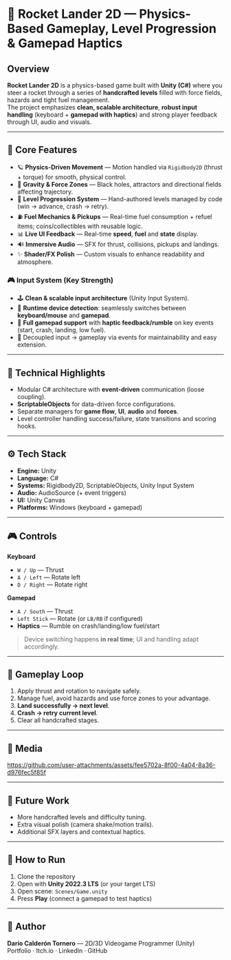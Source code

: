 # 🚀 Rocket Lander 2D — Physics-Based Gameplay, Level Progression & Gamepad Haptics

## Overview
**Rocket Lander 2D** is a physics-based game built with **Unity (C#)** where you steer a rocket through a series of **handcrafted levels** filled with force fields, hazards and tight fuel management.  
The project emphasizes **clean, scalable architecture**, **robust input handling** (keyboard + **gamepad with haptics**) and strong player feedback through UI, audio and visuals.

---

## 🧩 Core Features
- 🪐 **Physics-Driven Movement** — Motion handled via `Rigidbody2D` (thrust + torque) for smooth, physical control.
- 🌌 **Gravity & Force Zones** — Black holes, attractors and directional fields affecting trajectory.
- 🎯 **Level Progression System** — Hand-authored levels managed by code (win → advance, crash → retry).
- ⛽ **Fuel Mechanics & Pickups** — Real-time fuel consumption + refuel items; coins/collectibles with reusable logic.
- 📊 **Live UI Feedback** — Real-time **speed**, **fuel** and **state** display.
- 🔊 **Immersive Audio** — SFX for thrust, collisions, pickups and landings.
- ✨ **Shader/FX Polish** — Custom visuals to enhance readability and atmosphere.

### 🎮 Input System (Key Strength)
- 🕹️ **Clean & scalable input architecture** (Unity Input System).
- 🔄 **Runtime device detection**: seamlessly switches between **keyboard/mouse** and **gamepad**.
- 🤲 **Full gamepad support** with **haptic feedback/rumble** on key events (start, crash, landing, low fuel).
- 🧼 Decoupled input → gameplay via events for maintainability and easy extension.

---

## 🧠 Technical Highlights
- Modular C# architecture with **event-driven** communication (loose coupling).
- **ScriptableObjects** for data-driven force configurations.
- Separate managers for **game flow**, **UI**, **audio** and **forces**.
- Level controller handling success/failure, state transitions and scoring hooks.

---

## ⚙️ Tech Stack
- **Engine:** Unity  
- **Language:** C#  
- **Systems:** Rigidbody2D, ScriptableObjects, Unity Input System  
- **Audio:** AudioSource (+ event triggers)  
- **UI:** Unity Canvas  
- **Platforms:** Windows (keyboard + gamepad)

---

## 🎮 Controls
**Keyboard**
- `W / Up` — Thrust
- `A / Left` — Rotate left
- `D / Right` — Rotate right

**Gamepad**
- `A / South` — Thrust
- `Left Stick` — Rotate (or `LB/RB` if configured)
- **Haptics** — Rumble on crash/landing/low fuel/start

> Device switching happens **in real time**; UI and handling adapt accordingly.

---

## 🚀 Gameplay Loop
1. Apply thrust and rotation to navigate safely.  
2. Manage fuel, avoid hazards and use force zones to your advantage.  
3. **Land successfully → next level**.  
4. **Crash → retry current level**.  
5. Clear all handcrafted stages.

---

## 📸 Media



https://github.com/user-attachments/assets/fee5702a-8f00-4a04-8a36-d976fec5f85f


---

## 🧩 Future Work
- More handcrafted levels and difficulty tuning.
- Extra visual polish (camera shake/motion trails).
- Additional SFX layers and contextual haptics.

---

## 📝 How to Run
1. Clone the repository  
2. Open with **Unity 2022.3 LTS** (or your target LTS)  
3. Open scene: `Scenes/Game.unity`  
4. Press **Play** (connect a gamepad to test haptics)

---

## 👤 Author
**Darío Calderón Tornero** — 2D/3D Videogame Programmer (Unity)  
Portfolio · Itch.io · LinkedIn · GitHub

